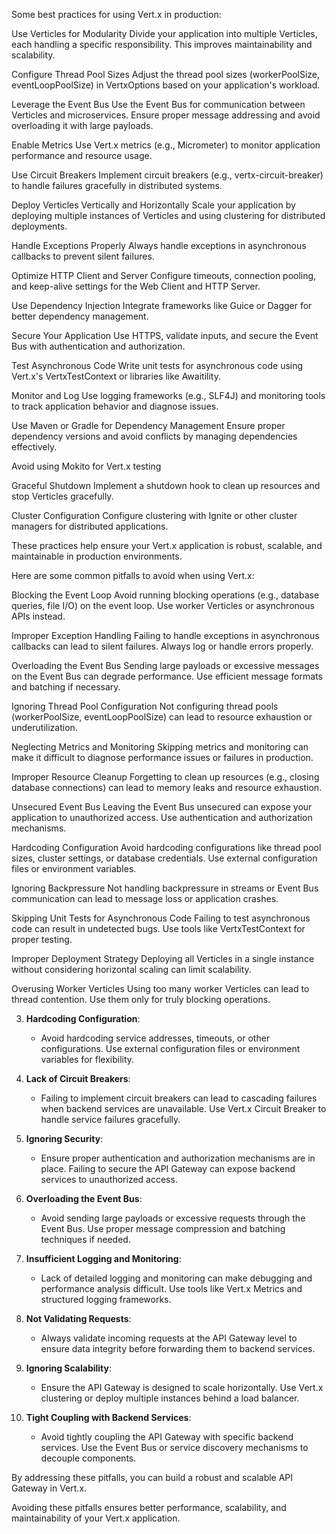 Some best practices for using Vert.x in production:

Use Verticles for Modularity
Divide your application into multiple Verticles, each handling a specific responsibility. This improves maintainability and scalability.

Configure Thread Pool Sizes
Adjust the thread pool sizes (workerPoolSize, eventLoopPoolSize) in VertxOptions based on your application's workload.

Leverage the Event Bus
Use the Event Bus for communication between Verticles and microservices. Ensure proper message addressing and avoid overloading it with large payloads.

Enable Metrics
Use Vert.x metrics (e.g., Micrometer) to monitor application performance and resource usage.

Use Circuit Breakers
Implement circuit breakers (e.g., vertx-circuit-breaker) to handle failures gracefully in distributed systems.

Deploy Verticles Vertically and Horizontally
Scale your application by deploying multiple instances of Verticles and using clustering for distributed deployments.

Handle Exceptions Properly
Always handle exceptions in asynchronous callbacks to prevent silent failures.

Optimize HTTP Client and Server
Configure timeouts, connection pooling, and keep-alive settings for the Web Client and HTTP Server.

Use Dependency Injection
Integrate frameworks like Guice or Dagger for better dependency management.

Secure Your Application
Use HTTPS, validate inputs, and secure the Event Bus with authentication and authorization.

Test Asynchronous Code
Write unit tests for asynchronous code using Vert.x's VertxTestContext or libraries like Awaitility.

Monitor and Log
Use logging frameworks (e.g., SLF4J) and monitoring tools to track application behavior and diagnose issues.

Use Maven or Gradle for Dependency Management
Ensure proper dependency versions and avoid conflicts by managing dependencies effectively.

Avoid using Mokito for Vert.x testing

Graceful Shutdown
Implement a shutdown hook to clean up resources and stop Verticles gracefully.

Cluster Configuration
Configure clustering with Ignite or other cluster managers for distributed applications.

These practices help ensure your Vert.x application is robust, scalable, and maintainable in production environments.

Here are some common pitfalls to avoid when using Vert.x:

Blocking the Event Loop
Avoid running blocking operations (e.g., database queries, file I/O) on the event loop. Use worker Verticles or asynchronous APIs instead.

Improper Exception Handling
Failing to handle exceptions in asynchronous callbacks can lead to silent failures. Always log or handle errors properly.

Overloading the Event Bus
Sending large payloads or excessive messages on the Event Bus can degrade performance. Use efficient message formats and batching if necessary.

Ignoring Thread Pool Configuration
Not configuring thread pools (workerPoolSize, eventLoopPoolSize) can lead to resource exhaustion or underutilization.

Neglecting Metrics and Monitoring
Skipping metrics and monitoring can make it difficult to diagnose performance issues or failures in production.

Improper Resource Cleanup
Forgetting to clean up resources (e.g., closing database connections) can lead to memory leaks and resource exhaustion.

Unsecured Event Bus
Leaving the Event Bus unsecured can expose your application to unauthorized access. Use authentication and authorization mechanisms.

Hardcoding Configuration
Avoid hardcoding configurations like thread pool sizes, cluster settings, or database credentials. Use external configuration files or environment variables.

Ignoring Backpressure
Not handling backpressure in streams or Event Bus communication can lead to message loss or application crashes.

Skipping Unit Tests for Asynchronous Code
Failing to test asynchronous code can result in undetected bugs. Use tools like VertxTestContext for proper testing.

Improper Deployment Strategy
Deploying all Verticles in a single instance without considering horizontal scaling can limit scalability.

Overusing Worker Verticles
Using too many worker Verticles can lead to thread contention. Use them only for truly blocking operations.


3. **Hardcoding Configuration**:
    - Avoid hardcoding service addresses, timeouts, or other configurations. Use external configuration files or environment variables for flexibility.

4. **Lack of Circuit Breakers**:
    - Failing to implement circuit breakers can lead to cascading failures when backend services are unavailable. Use Vert.x Circuit Breaker to handle service failures gracefully.

5. **Ignoring Security**:
    - Ensure proper authentication and authorization mechanisms are in place. Failing to secure the API Gateway can expose backend services to unauthorized access.

6. **Overloading the Event Bus**:
    - Avoid sending large payloads or excessive requests through the Event Bus. Use proper message compression and batching techniques if needed.

7. **Insufficient Logging and Monitoring**:
    - Lack of detailed logging and monitoring can make debugging and performance analysis difficult. Use tools like Vert.x Metrics and structured logging frameworks.

8. **Not Validating Requests**:
    - Always validate incoming requests at the API Gateway level to ensure data integrity before forwarding them to backend services.

9. **Ignoring Scalability**:
    - Ensure the API Gateway is designed to scale horizontally. Use Vert.x clustering or deploy multiple instances behind a load balancer.

10. **Tight Coupling with Backend Services**:
    - Avoid tightly coupling the API Gateway with specific backend services. Use the Event Bus or service discovery mechanisms to decouple components.

By addressing these pitfalls, you can build a robust and scalable API Gateway in Vert.x.

Avoiding these pitfalls ensures better performance, scalability, and maintainability of your Vert.x application.